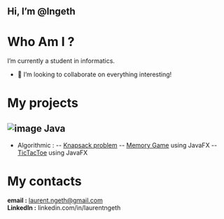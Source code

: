 ## Hi, I’m @lngeth  
# Who Am I ?  
I’m currently a student in informatics. 
- 💞️ I’m looking to collaborate on everything interesting!

# My projects

## ![image](https://img.icons8.com/color/48/000000/java-coffee-cup-logo--v1.png) Java
- Algorithmic :
-- [Knapsack problem](https://github.com/lngeth/Knapsack-Algorithm)
-- [Memory Game](https://github.com/lngeth/MemoryGame) using JavaFX
-- [TicTacToe](https://github.com/lngeth/TicTacToe) using JavaFX

# My contacts  
**email :** laurent.ngeth@gmail.com  
**LinkedIn :** linkedin.com/in/laurentngeth  
